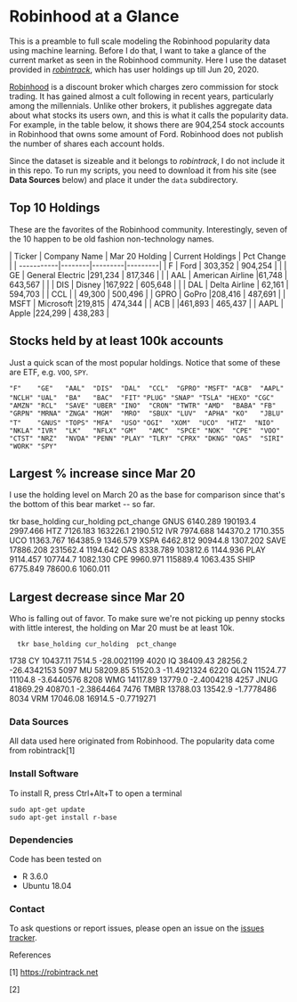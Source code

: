 # Robinhood at a Glance

This is a preamble to full scale modeling the Robinhood popularity data using machine learning. Before I do that, I want to 
take a glance of the current market as seen in the Robinhood community. Here I use the dataset provided in [*robintrack*](https://robintrack.net), 
which has user holdings up till Jun 20, 2020. 

[Robinhood](https://robinhood.com) is a discount broker which charges zero commission for stock trading. It has gained almost a cult following in
recent years, particularly among the millennials. Unlike other brokers, it publishes aggregate data about what stocks its
users own, and this is what it calls the popularity data. For example, in the table below, it shows there are 904,254 stock accounts in Robinhood 
that owns some amount of Ford. Robinhood does not publish the number of shares each account holds. 

Since the dataset is sizeable and it belongs to *robintrack*, I do not include it in this repo. 
To run my scripts, you need to download it from his site (see __Data Sources__ below) and place it under the `data` subdirectory.

## Top 10 Holdings
These are the favorites of the Robinhood community. Interestingly, seven of the 10 happen to be old fashion non-technology names. 

| Ticker    |  Company Name   | Mar 20 Holding | Current Holdings | Pct Change |
| -----------|--------|---------|---------|
|    F  |  Ford | 303,352  |  904,254 |    |
|   GE  |  General Electric |291,234  |  817,346 |    |
|     AAL |  American Airline  |61,748  |  643,567 |  |
|  DIS  | Disney |167,922  |  605,648 |   |
|  DAL  |   Delta Airline | 62,161  |  594,703 |
|  CCL  |   | 49,300  |  500,496 | 
| GPRO  | GoPro |208,416  |  487,691 |
| MSFT  |  Microsoft |219,815  |  474,344 |
|    ACB  |  |461,893  |  465,437 |
|   AAPL  |  Apple |224,299  |  438,283 |

## Stocks held by at least 100k accounts
Just a quick scan of the most popular holdings. Notice that some of these are ETF, e.g. `VOO`, `SPY`. 

`"F"    "GE"   "AAL"  "DIS"  "DAL"  "CCL"  "GPRO" "MSFT" "ACB"  "AAPL" "NCLH" "UAL"  "BA"   "BAC"  "FIT"` 
`"PLUG" "SNAP" "TSLA" "HEXO" "CGC"  "AMZN" "RCL"  "SAVE" "UBER" "INO"  "CRON" "TWTR" "AMD"  "BABA" "FB"`  
`"GRPN" "MRNA" "ZNGA" "MGM"  "MRO"  "SBUX" "LUV"  "APHA" "KO"   "JBLU" "T"    "GNUS" "TOPS" "MFA"  "USO"` 
`"OGI"  "XOM"  "UCO"  "HTZ"  "NIO"  "NKLA" "IVR"  "LK"   "NFLX" "GM"   "AMC"  "SPCE" "NOK"  "CPE"  "VOO"` 
`"CTST" "NRZ"  "NVDA" "PENN" "PLAY" "TLRY" "CPRX" "DKNG" "OAS"  "SIRI" "WORK" "SPY"` 


## Largest % increase since Mar 20
I use the holding level on March 20 as the base for comparison since that's the bottom of this bear market -- so far. 

   tkr base_holding cur_holding pct_change
 GNUS     6140.289    190193.4   2997.466
  HTZ     7126.183    163226.1   2190.512
  IVR     7974.688    144370.2   1710.355
  UCO    11363.767    164385.9   1346.579
 XSPA     6462.812     90944.8   1307.202
 SAVE    17886.208    231562.4   1194.642
  OAS     8338.789    103812.6   1144.936
 PLAY     9114.457    107744.7   1082.130
  CPE     9960.971    115889.4   1063.435
 SHIP     6775.849     78600.6   1060.011

## Largest decrease since Mar 20
Who is falling out of favor. To make sure we're not picking up penny stocks with little
interest, the holding on Mar 20 must be at least 10k. 

      tkr base_holding cur_holding  pct_change
1738   CY     10437.11      7514.5 -28.0021199
4020   IQ     38409.43     28256.2 -26.4342153
5097   MU     58209.85     51520.3 -11.4921324
6220 QLGN     11524.77     11104.8  -3.6440576
8208  WMG     14117.89     13779.0  -2.4004218
4257 JNUG     41869.29     40870.1  -2.3864464
7476 TMBR     13788.03     13542.9  -1.7778486
8034  VRM     17046.08     16914.5  -0.7719271






 
### Data Sources
All data used here originated from Robinhood. The popularity data come from robintrack[1]

### Install Software
To install R, press Ctrl+Alt+T to open a terminal

    sudo apt-get update 
    sudo apt-get install r-base

### Dependencies
Code has been tested on 
* R 3.6.0
* Ubuntu 18.04 


### Contact
To ask questions or report issues, please open an issue on the [issues tracker](https://github.com/htso/Robinhood_at_a_glance/issues).


References

[1] https://robintrack.net

[2] 